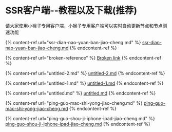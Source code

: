 # SSR客户端--教程以及下载(推荐)

请大家使用小猴子专用客户端，小猴子专用客户端可以实时自动更新节点和节点测速功能

{% content-ref url="ssr-dian-nao-yuan-ban-jiao-cheng.md" %}
[ssr-dian-nao-yuan-ban-jiao-cheng.md](ssr-dian-nao-yuan-ban-jiao-cheng.md)
{% endcontent-ref %}

{% content-ref url="broken-reference" %}
[Broken link](broken-reference)
{% endcontent-ref %}

{% content-ref url="untitled-2.md" %}
[untitled-2.md](untitled-2.md)
{% endcontent-ref %}

{% content-ref url="untitled-1.md" %}
[untitled-1.md](untitled-1.md)
{% endcontent-ref %}

{% content-ref url="untitled.md" %}
[untitled.md](untitled.md)
{% endcontent-ref %}

{% content-ref url="ping-guo-mac-shi-yong-jiao-cheng.md" %}
[ping-guo-mac-shi-yong-jiao-cheng.md](ping-guo-mac-shi-yong-jiao-cheng.md)
{% endcontent-ref %}

{% content-ref url="ping-guo-shou-ji-iphone-ipad-jiao-cheng.md" %}
[ping-guo-shou-ji-iphone-ipad-jiao-cheng.md](ping-guo-shou-ji-iphone-ipad-jiao-cheng.md)
{% endcontent-ref %}
